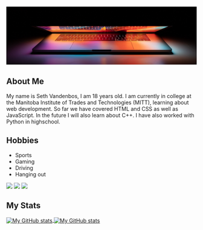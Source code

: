 ![Glowing Laptop](assets/glowLaptop.jpg "Glowing Laptop")

## About Me
My name is Seth Vandenbos, I am 18 years old. I am currently in college at the Manitoba Institute of Trades and Technologies (MITT),
learning about web development. So far we have covered HTML and CSS as well as JavaScript. In the future I will also learn about C++.
I have also worked with Python in highschool.
## Hobbies
<ul>
  <li>
    Sports
  </li>
  <li>
    Gaming
  </li>
  <li>
    Driving
  </li>
  <li>
    Hanging out
  </li>
</ul>


![](https://img.shields.io/badge/code-javascript-informational?style=for-the-badge&logo=javascript&logoColor=white&color=E683D9)
![](https://img.shields.io/badge/web-html-informational?style=for-the-badge&logo=html5&logoColor=white&color=E683D9)
![](https://img.shields.io/badge/web-css-informational?style=for-the-badge&logo=css3&logoColor=white&color=E683D9)

## My Stats

<a href="https://github.com/daBoss02">
  <img height="205px" align="center" src="https://github-readme-stats.vercel.app/api?username=daBoss02&theme=cobalt" alt="My GitHub stats" />
</a>
<a href="https://github.com/mrspecht">
  <img align="center" src="https://github-readme-stats.vercel.app/api/top-langs/?username=daBoss02&theme=cobalt&" alt="My 
  GitHub stats"/>
</a>



<!---
daBoss02/daBoss02 is a ✨ special ✨ repository because its `README.md` (this file) appears on your GitHub profile.
You can click the Preview link to take a look at your changes.
--->
